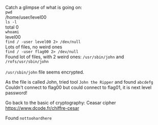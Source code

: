 Catch a glimpse of what is going on:<br/>
`pwd` <br/>
/home/user/level00<br/>
`ls -l`<br/>
total 0 <br/>
`whoami`<br/>
level00 <br/>
`find / -user level00 2> /dev/null`<br/>
Lots of files, no weird ones<br/>
`find / -user flag00 2> /dev/null`<br/>
Found lot of files, with 2 weird ones: `/usr/sbin/john` and `/rofs/usr/sbin/john`<br/>
<br/>
`/usr/sbin/john` file seems encrypted.

As the file is called John, tried tool `John the Ripper` and found `abcdefg`<br/>
Couldn't connect to flag00 but could connect to flag01, it is next level password!

Go back to the basic of cryptography: Ceasar cipher
https://www.dcode.fr/chiffre-cesar

Found `nottoohardhere`
